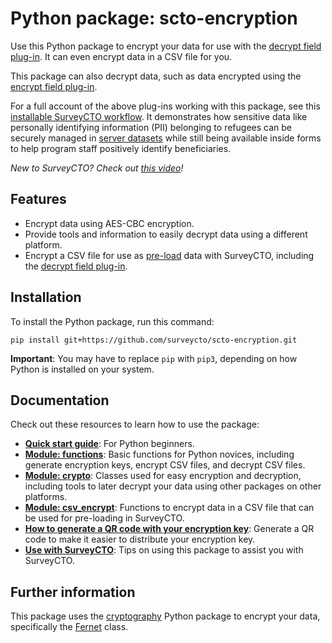 # Python package: scto-encryption

Use this Python package to encrypt your data for use with the [decrypt field plug-in](https://github.com/surveycto/decrypt/blob/main/README.md). It can even encrypt data in a CSV file for you.

This package can also decrypt data, such as data encrypted using the [encrypt field plug-in](https://github.com/surveycto/encrypt/blob/main/README.md).

For a full account of the above plug-ins working with this package, see this [installable SurveyCTO workflow](https://support.surveycto.com/hc/en-us/articles/33842170036499). It demonstrates how sensitive data like personally identifying information (PII) belonging to refugees can be securely managed in [server datasets](https://support.surveycto.com/hc/en-us/articles/11854783867539) while still being available inside forms to help program staff positively identify beneficiaries.

*New to SurveyCTO? Check out [this video](https://www.surveycto.com/videos/surveycto-overview/)!*

## Features

* Encrypt data using AES-CBC encryption.
* Provide tools and information to easily decrypt data using a different platform.
* Encrypt a CSV file for use as [pre-load](https://docs.surveycto.com/02-designing-forms/03-advanced-topics/03.preloading.html) data with SurveyCTO, including the [decrypt field plug-in](https://github.com/surveycto/decrypt/blob/main/README.md).

## Installation

To install the Python package, run this command:

```
pip install git+https://github.com/surveycto/scto-encryption.git
```

**Important**: You may have to replace `pip` with `pip3`, depending on how Python is installed on your system.

## Documentation

Check out these resources to learn how to use the package:

* [**Quick start guide**](docs/quick_start.md): For Python beginners.
* [**Module: functions**](docs/functions.md): Basic functions for Python novices, including generate encryption keys, encrypt CSV files, and decrypt CSV files.
* [**Module: crypto**](docs/crypto.md): Classes used for easy encryption and decryption, including tools to later decrypt your data using other packages on other platforms.
* [**Module: csv_encrypt**](docs/csv_encrypt.md): Functions to encrypt data in a CSV file that can be used for pre-loading in SurveyCTO.
* [**How to generate a QR code with your encryption key**](docs/generate_qr.md): Generate a QR code to make it easier to distribute your encryption key.
* [**Use with SurveyCTO**](docs/use_with_surveycto.md): Tips on using this package to assist you with SurveyCTO.
 
## Further information

This package uses the [cryptography](https://cryptography.io/) Python package to encrypt your data, specifically the [Fernet](https://cryptography.io/en/latest/fernet/) class.